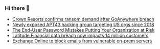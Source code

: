 ### Hi there 👋

<!--START_SECTION:feed-->
* [Crown Resorts confirms ransom demand after GoAnywhere breach](https://www.bleepingcomputer.com/news/security/crown-resorts-confirms-ransom-demand-after-goanywhere-breach/)
* [Newly exposed APT43 hacking group targeting US orgs since 2018](https://www.bleepingcomputer.com/news/security/newly-exposed-apt43-hacking-group-targeting-us-orgs-since-2018/)
* [The End-User Password Mistakes Putting Your Organization at Risk](https://www.bleepingcomputer.com/news/security/the-end-user-password-mistakes-putting-your-organization-at-risk/)
* [Latitude Financial data breach now impacts 14 million customers](https://www.bleepingcomputer.com/news/security/latitude-financial-data-breach-now-impacts-14-million-customers/)
* [Exchange Online to block emails from vulnerable on-prem servers](https://www.bleepingcomputer.com/news/security/exchange-online-to-block-emails-from-vulnerable-on-prem-servers/)
<!--END_SECTION:feed-->

<!--
**frankenk/frankenk** is a ✨ _special_ ✨ repository because its `README.md` (this file) appears on your GitHub profile.

Here are some ideas to get you started:

- 🔭 I’m currently working on ...
- 🌱 I’m currently learning ...
- 👯 I’m looking to collaborate on ...
- 🤔 I’m looking for help with ...
- 💬 Ask me about ...
- 📫 How to reach me: ...
- 😄 Pronouns: ...
- ⚡ Fun fact: ...
-->



